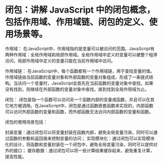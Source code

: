 # 闭包：讲解 JavaScript 中的闭包概念，包括作用域、作用域链、闭包的定义、使用场景等。

作用域：
在JavaScript中，作用域指的是变量可以被访问的范围。JavaScript有两种作用域：全局作用域和局部作用域。全局作用域中定义的变量可以被整个程序访问，局部作用域中定义的变量只能在当前作用域中访问。

作用域链：
在JavaScript中，每个函数都有一个作用域链，用于查找变量的值。作用域链由当前函数的变量对象和外部函数的变量对象组成，形成了一条链式结构。当访问一个变量时，JavaScript会首先在当前函数的变量对象中查找，如果没有找到，则继续在外部函数的变量对象中查找，直到找到全局作用域为止。

闭包：
闭包是指一个函数可以访问另一个函数内部的变量或函数，并且可以在其它地方被调用。在JavaScript中，闭包是通过函数嵌套函数来实现的，内部函数可以访问外部函数的变量和函数，而外部函数无法访问内部函数的变量和函数。

闭包的使用场景包括：

封装变量：通过闭包可以将变量封装在函数内部，避免全局变量污染，同时可以通过函数的参数和返回值来控制变量的访问；
实现模块化：通过闭包可以实现模块化的设计，将函数和变量封装在一个闭包中，避免全局变量污染，同时可以提供对外的接口；
缓存数据：通过闭包可以将一些计算结果缓存起来，避免重复计算，提高性能。